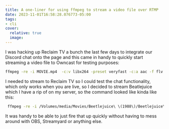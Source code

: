 ```yaml
---
title: A one-liner for using ffmpeg to stream a video file over RTMP
date: 2023-11-01T16:58:28.076773-05:00
tags:
- cli
cover:
  relative: true
  image: 
---
```


I was hacking up Reclaim TV a bunch the last few days to integrate our Discord chat onto the page and this came in handy to quickly start streaming a video file to Owncast for testing purposes:

```bash
ffmpeg -re -i MOVIE.mp4  -c:v libx264 -preset veryfast -c:a aac -f flv 'rtmp://STREAMURL/STREAMKEY'
```

I needed to stream to Reclaim TV so I could test the chat functionality, which only works when you are live, so I decided to stream Beatlejuice which I have a rip of on my server, so the command looked like kinda like this:

```bash
 ffmpeg -re -i /Volumes/media/Movies/Beetlejuice\ \(1988\)/Beetlejuice\ \(1988\).mp4  -c:v libx264 -preset veryfast -c:a aac -f flv 'rtmp://reclaim.tv:1935/live/SUPER_SECRET_STREAM_KEY'
 ```

 It was handy to be able to just fire that up quickly without having to mess around with OBS, Streamyard or anything else.